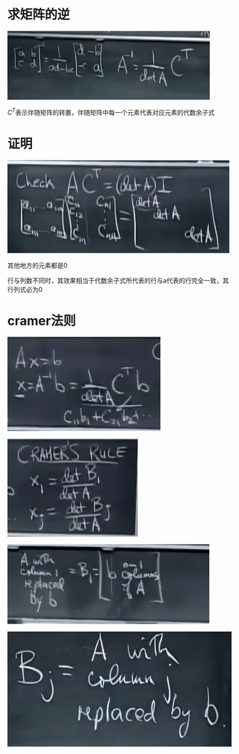 # 求矩阵的逆

![image-20230325230426955](images/image-20230325230426955.png)

$C^T$表示伴随矩阵的转置，伴随矩阵中每一个元素代表对应元素的代数余子式

# 证明

![image-20230326013935932](images/image-20230326013935932.png)

其他地方的元素都是0

行与列数不同时，其效果相当于代数余子式所代表的行与a代表的行完全一致，其行列式必为0

# cramer法则

![image-20230326100553162](images/image-20230326100553162.png)

![image-20230326100756998](images/image-20230326100756998.png)

![image-20230326100607430](images/image-20230326100607430.png)

![image-20230326100703851](images/image-20230326100703851.png)

